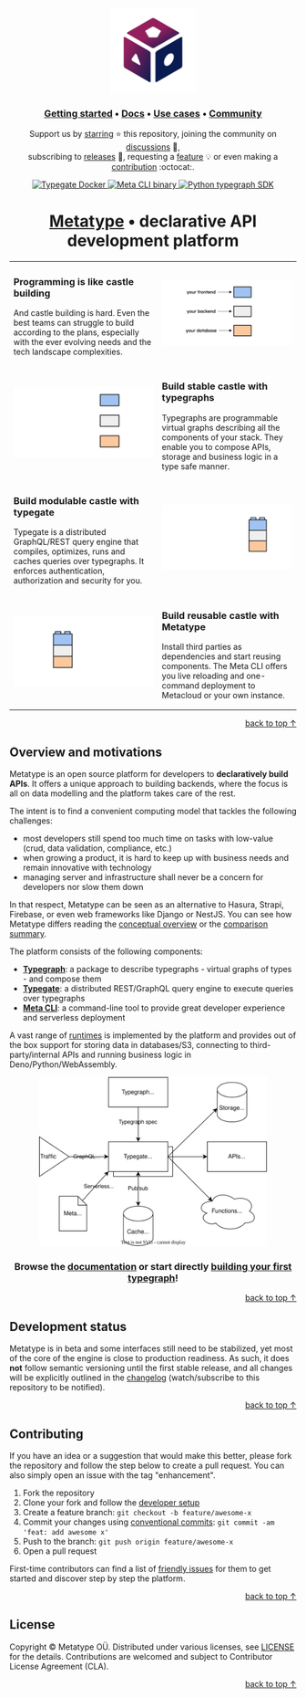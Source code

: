 <a name="top"></a>

<p align="center">
    <a href="https://metatype.dev?utm_source=github&utm_medium=readme&utm_campaign=metatype"><img src="website/static/images/logo-bg.svg" alt="Metatype" width="150px" /></a>
</p>

<p>
    <h3 align="center">
        <a href="https://metatype.dev/docs/tutorials/getting-started?utm_source=github&utm_medium=readme&utm_campaign=metatype">Getting started</a> • <a href="https://metatype.dev/docs/concepts/overview?utm_source=github&utm_medium=readme&utm_campaign=metatype">Docs</a> • <a href="https://metatype.dev/use-cases/automatic-crud-validation?utm_source=github&utm_medium=readme&utm_campaign=metatype">Use cases</a> • <a href="https://github.com/metatypedev/metatype/discussions">Community</a>
    </h3>
</p>

<p align="center">
Support us by <a href="https://github.com/metatypedev/metatype/stargazers">starring</a> ⭐ this repository, joining the community on
<a href="https://github.com/metatypedev/metatype/discussions">discussions</a> 💬,<br />subscribing to
<a href="https://github.com/metatypedev/metatype/releases">releases</a> 🔔, requesting a
<a href="https://github.com/metatypedev/metatype/issues">feature</a> 💡 or even making a
<a href="https://github.com/metatypedev/metatype/pulls">contribution</a> :octocat:.
</p>

<p align="center">
    <a href="https://github.com/metatypedev/metatype/pkgs/container/typegate" target="_blank">
        <img src="https://ghcr-badge.deta.dev/metatypedev/typegate/latest_tag?trim=major&label=typegate" alt="Typegate Docker" />
    </a>
    <a href="https://github.com/metatypedev/metatype/releases" target="_blank">
        <img src="https://img.shields.io/github/v/release/metatypedev/metatype?include_prereleases&label=meta-cli" alt="Meta CLI binary" />
    </a>
    <a href="https://pypi.org/project/typegraph/" target="_blank">
        <img src="https://img.shields.io/pypi/v/typegraph?label=typegraph" alt="Python typegraph SDK" />
    </a>
</p>

<h1 align="center"><a href="https://metatype.dev/?utm_source=github&utm_medium=readme&utm_campaign=metatype">Metatype</a> • declarative API development platform</h1>

<table>
    <tr>
        <td>
            <h3>Programming is like castle building</h3>
            <p>And castle building is hard. Even the best teams can struggle to build according to the plans, especially with the ever evolving needs and the tech landscape complexities.</p>
        </td>
        <td>
            <img src="website/static/images/castles/building.png" alt="Castle building" />
        </td>
    </tr>
    <tr>
        <td>
            <img src="website/static/images/castles/stable.png" alt="Stable castle" />
        </td>
        <td>
            <h3>Build stable castle with typegraphs</h3>
            <p>Typegraphs are programmable virtual graphs describing all the components of your stack. They enable you to compose APIs, storage and business logic in a type safe manner.</p>
        </td>
    </tr>
    <tr>
        <td>
            <h3>Build modulable castle with typegate</h3>
            <p>Typegate is a distributed GraphQL/REST query engine that compiles, optimizes, runs and caches queries over typegraphs. It enforces authentication, authorization and security for you.</p>
        </td>
        <td>
            <img src="website/static/images/castles/modulable.png" alt="Modulable castle" />
        </td>
    </tr>
    <tr>
        <td>
            <img src="website/static/images/castles/reusable.png" alt="Reusable castle" />
        </td>
        <td>
            <h3>Build reusable castle with Metatype</h3>
            <p>Install third parties as dependencies and start reusing components. The Meta CLI offers you live reloading and one-command deployment to Metacloud or your own instance.</p>
        </td>
    </tr>
</table>

<p align="right"><a href="#top">back to top ↑</a></p>

## Overview and motivations

Metatype is an open source platform for developers to **declaratively build
APIs**. It offers a unique approach to building backends, where the focus is all
on data modelling and the platform takes care of the rest.

The intent is to find a convenient computing model that tackles the following
challenges:

- most developers still spend too much time on tasks with low-value (crud, data
  validation, compliance, etc.)
- when growing a product, it is hard to keep up with business needs and remain
  innovative with technology
- managing server and infrastructure shall never be a concern for developers nor
  slow them down

In that respect, Metatype can be seen as an alternative to Hasura, Strapi,
Firebase, or even web frameworks like Django or NestJS. You can see how Metatype
differs reading the
[conceptual overview](https://metatype.dev/docs/concepts/overview) or the
[comparison summary](https://metatype.dev/docs/concepts/comparisons).

The platform consists of the following components:

- [**Typegraph**](https://metatype.dev/docs/concepts/typegraph): a package to
  describe typegraphs - virtual graphs of types - and compose them
- [**Typegate**](https://metatype.dev/docs/concepts/typegate): a distributed
  REST/GraphQL query engine to execute queries over typegraphs
- [**Meta CLI**](https://metatype.dev/docs/concepts/meta-cli): a command-line
  tool to provide great developer experience and serverless deployment

A vast range of [runtimes](https://metatype.dev/docs/reference/runtimes) is
implemented by the platform and provides out of the box support for storing data
in databases/S3, connecting to third-party/internal APIs and running business
logic in Deno/Python/WebAssembly.

<p align="center">
    <img src="website/docs/concepts/overview/image.drawio.svg" alt="Architectural overview" width="400px" />
</p>

<p>
    <h3 align="center">
Browse the
<a href="https://metatype.dev?utm_source=github&utm_medium=readme&utm_campaign=metatype">documentation</a>
or start directly
<a href="https://metatype.dev/docs/tutorials/getting-started?utm_source=github&utm_medium=readme&utm_campaign=metatype">building your first typegraph</a>!
    </h3>
</p>

<p align="right"><a href="#top">back to top ↑</a></p>

## Development status

Metatype is in beta and some interfaces still need to be stabilized, yet most of
the core of the engine is close to production readiness. As such, it does
**not** follow semantic versioning until the first stable release, and all
changes will be explicitly outlined in the
[changelog](https://github.com/metatypedev/metatype/releases) (watch/subscribe
to this repository to be notified).

<p align="right"><a href="#top">back to top ↑</a></p>

## Contributing

If you have an idea or a suggestion that would make this better, please fork the
repository and follow the step below to create a pull request. You can also
simply open an issue with the tag "enhancement".

1. Fork the repository
2. Clone your fork and follow the
   [developer setup](https://metatype.dev/docs/guides/contributing)
3. Create a feature branch: `git checkout -b feature/awesome-x`
4. Commit your changes using
   [conventional commits](https://www.conventionalcommits.org):
   `git commit -am 'feat: add awesome x'`
5. Push to the branch: `git push origin feature/awesome-x`
6. Open a pull request

First-time contributors can find a list of
[friendly issues](https://github.com/metatypedev/metatype/issues?q=is%3Aissue+is%3Aopen+label%3A%22good+first+issue%22)
for them to get started and discover step by step the platform.

<p align="right"><a href="#top">back to top ↑</a></p>

## License

Copyright © Metatype OÜ. Distributed under various licenses, see
[LICENSE](./LICENSE.md) for the details. Contributions are welcomed and subject
to Contributor License Agreement (CLA).

<p align="right"><a href="#top">back to top ↑</a></p>
